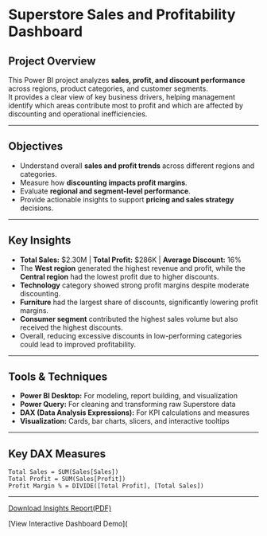#  Superstore Sales and Profitability Dashboard

##  Project Overview
This Power BI project analyzes **sales, profit, and discount performance** across regions, product categories, and customer segments.  
It provides a clear view of key business drivers, helping management identify which areas contribute most to profit and which are affected by discounting and operational inefficiencies.

---

##  Objectives
- Understand overall **sales and profit trends** across different regions and categories.  
- Measure how **discounting impacts profit margins**.  
- Evaluate **regional and segment-level performance**.  
- Provide actionable insights to support **pricing and sales strategy** decisions.  

---

##  Key Insights
- **Total Sales:** $2.30M | **Total Profit:** $286K | **Average Discount:** 16%  
- The **West region** generated the highest revenue and profit, while the **Central region** had the lowest profit due to higher discounts.  
- **Technology** category showed strong profit margins despite moderate discounting.  
- **Furniture** had the largest share of discounts, significantly lowering profit margins.  
- **Consumer segment** contributed the highest sales volume but also received the highest discounts.  
- Overall, reducing excessive discounts in low-performing categories could lead to improved profitability.  

---

##  Tools & Techniques
- **Power BI Desktop:** For modeling, report building, and visualization  
- **Power Query:** For cleaning and transforming raw Superstore data  
- **DAX (Data Analysis Expressions):** For KPI calculations and measures  
- **Visualization:** Cards, bar charts, slicers, and interactive tooltips  

---

##  Key DAX Measures
```DAX
Total Sales = SUM(Sales[Sales])
Total Profit = SUM(Sales[Profit])
Profit Margin % = DIVIDE([Total Profit], [Total Sales])
```

---

[Download Insights Report(PDF)](Superstore_Insights_Report.pdf)

[View Interactive Dashboard Demo](

